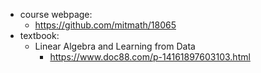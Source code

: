 - course webpage:
	- https://github.com/mitmath/18065
- textbook:
	- Linear Algebra and Learning from Data
		- https://www.doc88.com/p-14161897603103.html
